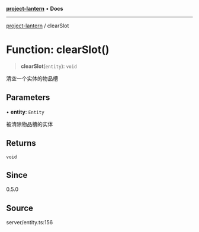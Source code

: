 [**project-lantern**](../README.md) • **Docs**

***

[project-lantern](../globals.md) / clearSlot

# Function: clearSlot()

> **clearSlot**(`entity`): `void`

清空一个实体的物品槽

## Parameters

• **entity**: `Entity`

被清除物品槽的实体

## Returns

`void`

## Since

0.5.0

## Source

server/entity.ts:156
